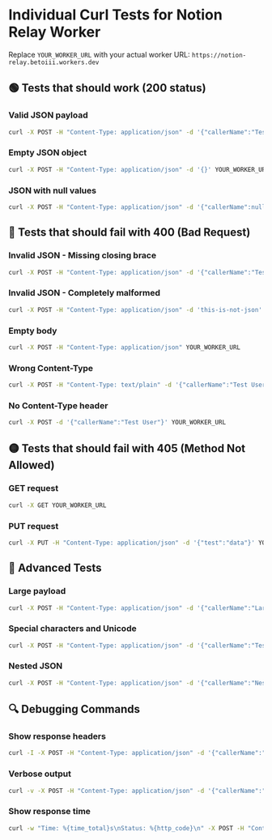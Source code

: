 # Individual Curl Tests for Notion Relay Worker

Replace `YOUR_WORKER_URL` with your actual worker URL: `https://notion-relay.betoiii.workers.dev`

## 🟢 Tests that should work (200 status)

### Valid JSON payload
```bash
curl -X POST -H "Content-Type: application/json" -d '{"callerName":"Test User","foo":"bar"}' YOUR_WORKER_URL
```

### Empty JSON object
```bash
curl -X POST -H "Content-Type: application/json" -d '{}' YOUR_WORKER_URL
```

### JSON with null values
```bash
curl -X POST -H "Content-Type: application/json" -d '{"callerName":null,"foo":null}' YOUR_WORKER_URL
```

## 🔴 Tests that should fail with 400 (Bad Request)

### Invalid JSON - Missing closing brace
```bash
curl -X POST -H "Content-Type: application/json" -d '{"callerName":"Test User","foo":"bar"' YOUR_WORKER_URL
```

### Invalid JSON - Completely malformed
```bash
curl -X POST -H "Content-Type: application/json" -d 'this-is-not-json' YOUR_WORKER_URL
```

### Empty body
```bash
curl -X POST -H "Content-Type: application/json" YOUR_WORKER_URL
```

### Wrong Content-Type
```bash
curl -X POST -H "Content-Type: text/plain" -d '{"callerName":"Test User"}' YOUR_WORKER_URL
```

### No Content-Type header
```bash
curl -X POST -d '{"callerName":"Test User"}' YOUR_WORKER_URL
```

## 🟡 Tests that should fail with 405 (Method Not Allowed)

### GET request
```bash
curl -X GET YOUR_WORKER_URL
```

### PUT request
```bash
curl -X PUT -H "Content-Type: application/json" -d '{"test":"data"}' YOUR_WORKER_URL
```

## 🧪 Advanced Tests

### Large payload
```bash
curl -X POST -H "Content-Type: application/json" -d '{"callerName":"Large Test","data":"'$(printf 'A%.0s' {1..1000})'"}' YOUR_WORKER_URL
```

### Special characters and Unicode
```bash
curl -X POST -H "Content-Type: application/json" -d '{"callerName":"Test 特殊字符 🚀","message":"Hello\nMultiline\tWith\"Quotes\""}' YOUR_WORKER_URL
```

### Nested JSON
```bash
curl -X POST -H "Content-Type: application/json" -d '{"callerName":"Nested Test","metadata":{"source":"test","timestamp":"2024-01-01"}}' YOUR_WORKER_URL
```

## 🔍 Debugging Commands

### Show response headers
```bash
curl -I -X POST -H "Content-Type: application/json" -d '{"callerName":"Debug Test"}' YOUR_WORKER_URL
```

### Verbose output
```bash
curl -v -X POST -H "Content-Type: application/json" -d '{"callerName":"Verbose Test"}' YOUR_WORKER_URL
```

### Show response time
```bash
curl -w "Time: %{time_total}s\nStatus: %{http_code}\n" -X POST -H "Content-Type: application/json" -d '{"callerName":"Timing Test"}' YOUR_WORKER_URL
``` 